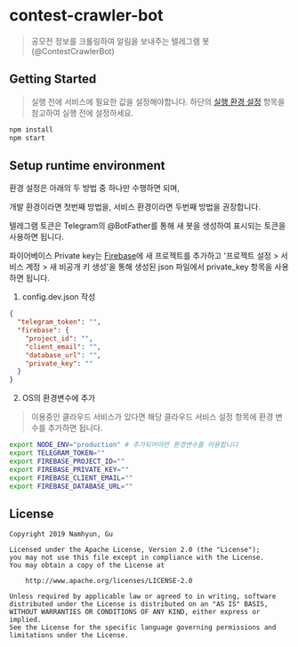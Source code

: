 # contest-crawler-bot

> 공모전 정보를 크롤링하여 알림을 보내주는 텔레그램 봇(@ContestCrawlerBot)

## Getting Started

> 실행 전에 서비스에 필요한 값을 설정해야합니다. 하단의 [실행 환경 설정](#Setup-runtime-environment) 항목을 참고하여 실행 전에 설정하세요.

```bash
npm install
npm start
```

## Setup runtime environment

환경 설정은 아래의 두 방법 중 하나만 수행하면 되며,

개발 환경이라면 첫번째 방법을, 서비스 환경이라면 두번째 방법을 권장합니다.

텔레그램 토큰은 Telegram의 @BotFather를 통해 새 봇을 생성하여 표시되는 토큰을 사용하면 됩니다.

파이어베이스 Private key는 [Firebase](https://firebase.google.com/)에 새 프로젝트를 추가하고 '프로젝트 설정 > 서비스 계정 > 새 비공개 키 생성'을 통해 생성된 json 파일에서 private_key 항목을 사용하면 됩니다.

1. config.dev.json 작성

```json
{
  "telegram_token": "",
  "firebase": {
    "project_id": "",
    "client_email": "",
    "database_url": "",
    "private_key": ""
  }
}
```

2. OS의 환경변수에 추가

> 이용중인 클라우드 서비스가 있다면 해당 클라우드 서비스 설정 항목에 환경 변수를 추가하면 됩니다.

```bash
export NODE_ENV="production" # 추가되어야만 환경변수를 이용합니다
export TELEGRAM_TOKEN=""
export FIREBASE_PROJECT_ID=""
export FIREBASE_PRIVATE_KEY=""
export FIREBASE_CLIENT_EMAIL=""
export FIREBASE_DATABASE_URL=""
```

## License

```
Copyright 2019 Namhyun, Gu

Licensed under the Apache License, Version 2.0 (the "License");
you may not use this file except in compliance with the License.
You may obtain a copy of the License at

    http://www.apache.org/licenses/LICENSE-2.0

Unless required by applicable law or agreed to in writing, software
distributed under the License is distributed on an "AS IS" BASIS,
WITHOUT WARRANTIES OR CONDITIONS OF ANY KIND, either express or implied.
See the License for the specific language governing permissions and
limitations under the License.
```
